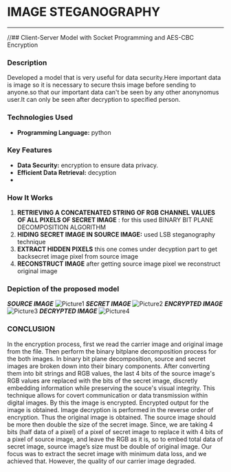 # IMAGE STEGANOGRAPHY
---
//## Client-Server Model with Socket Programming and AES-CBC Encryption

### Description
Developed a model that is very useful for data security.Here important data is image so it is necessary to secure thsis image before sending to anyone.so that our important data can't be seen by any other anonynomus user.It can only be seen after decryption to specified person.

### Technologies Used
- **Programming Language:** python
### Key Features
- **Data Security:**  encryption to ensure data privacy.
- **Efficient Data Retrieval:** decyption
- 

### How It Works
1. **RETRIEVING A CONCATENATED STRING OF RGB CHANNEL VALUES OF ALL PIXELS OF SECRET IMAGE** : for this used BINARY BIT PLANE DECOMPOSITION ALGORITHM
2. **HIDING SECRET IMAGE IN SOURCE IMAGE:** used LSB steganography technique
3. **EXTRACT HIDDEN PIXELS** this one comes under decyption part to get backsecret image pixel from source image
4. **RECONSTRUCT IMAGE** after getting source image pixel we reconstruct original image

### Depiction of the proposed model 

***SOURCE IMAGE***
![Picture1](https://github.com/mdshakebakhtar003/IMAGE-STEGANOGRAPHY/assets/160420527/274cf7f2-e2c6-478d-ab0f-c51fa2e62e2e)
***SECRET IMAGE***
![Picture2](https://github.com/mdshakebakhtar003/IMAGE-STEGANOGRAPHY/assets/160420527/84ae9732-ac5d-41cf-a35b-9c365383022e)
***ENCRYPTED IMAGE***
![Picture3](https://github.com/mdshakebakhtar003/IMAGE-STEGANOGRAPHY/assets/160420527/95e581e9-4541-4b83-96a0-6d1d99bdda66)
***DECRYPTED IMAGE***
![Picture4](https://github.com/mdshakebakhtar003/IMAGE-STEGANOGRAPHY/assets/160420527/5139eb72-cac0-4ca7-a99a-5579208c3912)





### CONCLUSION
In the encryption process, first we read the carrier image and original image from the file. Then perform the binary bitplane decomposition process for the both images. In binary bit plane decomposition, source and secret images are broken down into their binary components. After converting them into bit strings and RGB values, the last 4 bits  of the source image's RGB values are replaced with the  bits of the secret image, discretly embedding information while preserving the souce's visual integrity. This technique allows for covert communication or data transmission within digital images. By this the image is encrypted. Encrypted output for the image is obtained. Image decryption is performed in the reverse order of encryption. Thus the original image is obtained.
The source image should be more then double the size of the secret image. Since, we are taking 4 bits (half data of a pixel) of a pixel of secret image to replace it with 4 bits of a pixel of source image, and leave the RGB as it is, so to embed total data of secret image, source image’s size must be double of original image.
Our focus was to extract the secret image with minimum data loss, and we achieved that. However, the quality of our carrier image degraded.
